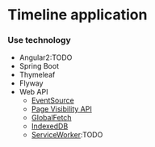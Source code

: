 # Timeline application


### Use technology
- Angular2:TODO
- Spring Boot
- Thymeleaf
- Flyway
- Web API
  - [EventSource](https://developer.mozilla.org/ja/docs/Web/API/EventSource)
  - [Page Visibility API](https://developer.mozilla.org/ja/docs/Web/Guide/User_experience/Using_the_Page_Visibility_API)
  - [GlobalFetch](https://developer.mozilla.org/ja/docs/Web/API/GlobalFetch)
  - [IndexedDB](https://developer.mozilla.org/ja/docs/IndexedDB)
  - [ServiceWorker](https://developer.mozilla.org/ja/docs/Web/API/ServiceWorker):TODO

